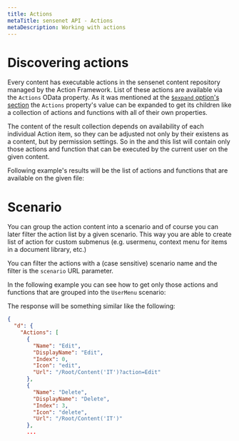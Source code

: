 ```yaml
---
title: Actions
metaTitle: sensenet API - Actions
metaDescription: Working with actions
---
```


# Discovering actions

Every content has executable actions in the sensenet content repository managed by the Action Framework. List of these actions are available via the `Actions` OData property. As it was mentioned at the [`$expand` option's section](/basic-concepts/03-select-expand/#expand) the `Actions` property's value can be expanded to get its children like a collection of actions and functions with all of their own properties.

The content of the result collection depends on availability of each individual Action item, so they can be adjusted not only by their existens as a content, but by permission settings. So in the and this list will contain only those actions and function that can be executed by the current user on the given content.

Following example's results will be the list of actions and functions that are available on the given file:

<tab category="basic-concepts" article="actions" example="actions" />


# Scenario

You can group the action content into a scenario and of course you can later filter the action list by a given scenario. This way you are able to create list of action for custom submenus (e.g. usermenu, context menu for items in a document library, etc.)

You can filter the actions with a (case sensitive) scenario name and the filter is the `scenario` URL parameter.

In the following example you can see how to get only those actions and functions that are grouped into the `UserMenu` scenario:

<tab category="basic-concepts" article="actions" example="scenario" />

The response will be something similar like the following:

```json
{
  "d": {
    "Actions": [
      {
        "Name": "Edit",
        "DisplayName": "Edit",
        "Index": 0,
        "Icon": "edit",
        "Url": "/Root/Content('IT')?action=Edit"
      },
      {
        "Name": "Delete",
        "DisplayName": "Delete",
        "Index": 3,
        "Icon": "delete",
        "Url": "/Root/Content('IT')"
      },
      ...
```
